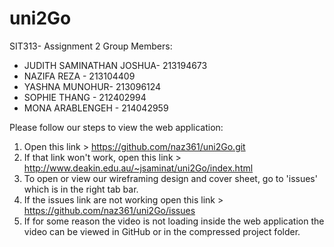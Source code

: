 # uni2Go
SIT313- Assignment 2
Group Members: 
- JUDITH SAMINATHAN JOSHUA- 213194673
- NAZIFA REZA - 213104409
- YASHNA MUNOHUR- 213096124
- SOPHIE THANG - 212402994
- MONA ARABLENGEH - 214042959

 Please follow our steps to view the web application: 
 
1. Open this link > https://github.com/naz361/uni2Go.git
2. If that link won't work, open this link > http://www.deakin.edu.au/~jsaminat/uni2Go/index.html
3. To open or view our wireframing design and cover sheet, go to 'issues' which is in the right tab bar. 
4. If the issues link are not working open this link > https://github.com/naz361/uni2Go/issues
5. If for some reason the video is not loading inside the web application the video can be viewed 
in GitHub or in the compressed project folder. 

